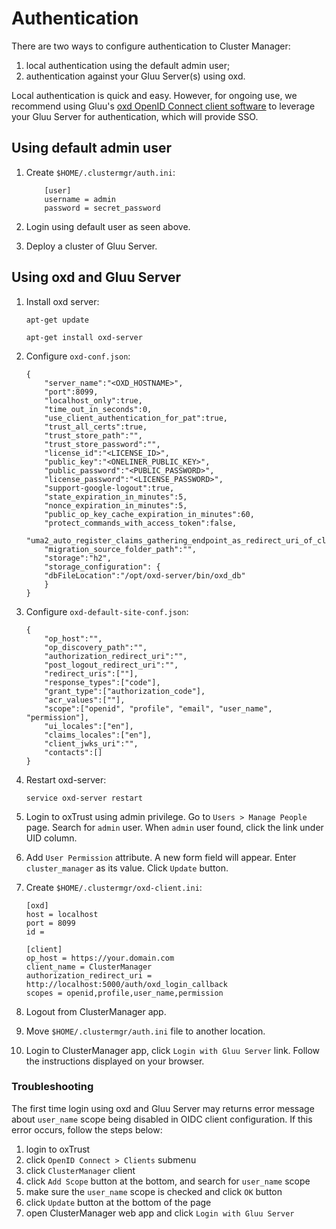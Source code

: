 # Authentication
There are two ways to configure authentication to Cluster Manager: 

1. local authentication using the default admin user;    
1. authentication against your Gluu Server(s) using oxd.    

Local authentication is quick and easy. However, for ongoing use, we recommend using Gluu's [oxd OpenID Connect client software](https://gluu.org/docs/oxd) to leverage your Gluu Server for authentication, which will provide SSO. 

## Using default admin user

1. Create `$HOME/.clustermgr/auth.ini`:     
    ```
        [user]
        username = admin
        password = secret_password     
    ```
    
1. Login using default user as seen above.

1. Deploy a cluster of Gluu Server.

## Using oxd and Gluu Server

1. Install oxd server:    

    ```    
    apt-get update
    
    apt-get install oxd-server
    ```    
    
1. Configure `oxd-conf.json`:                      
    ```    
    {    
        "server_name":"<OXD_HOSTNAME>",    
        "port":8099,    
        "localhost_only":true,    
        "time_out_in_seconds":0,    
        "use_client_authentication_for_pat":true,    
        "trust_all_certs":true,    
        "trust_store_path":"",    
        "trust_store_password":"",    
        "license_id":"<LICENSE_ID>",    
        "public_key":"<ONELINER_PUBLIC_KEY>",        
        "public_password":"<PUBLIC_PASSWORD>",        
        "license_password":"<LICENSE_PASSWORD>",        
        "support-google-logout":true,    
        "state_expiration_in_minutes":5,    
        "nonce_expiration_in_minutes":5,    
        "public_op_key_cache_expiration_in_minutes":60,    
        "protect_commands_with_access_token":false,    
        "uma2_auto_register_claims_gathering_endpoint_as_redirect_uri_of_client":true,    
        "migration_source_folder_path":"",    
        "storage":"h2",    
        "storage_configuration": {    
        "dbFileLocation":"/opt/oxd-server/bin/oxd_db"    
        }    
    }    
    ```    
    
1. Configure `oxd-default-site-conf.json`:        
    
    ```    
    {    
        "op_host":"",    
        "op_discovery_path":"",    
        "authorization_redirect_uri":"",    
        "post_logout_redirect_uri":"",    
        "redirect_uris":[""],    
        "response_types":["code"],    
        "grant_type":["authorization_code"],    
        "acr_values":[""],    
        "scope":["openid", "profile", "email", "user_name", "permission"],    
        "ui_locales":["en"],    
        "claims_locales":["en"],    
        "client_jwks_uri":"",    
        "contacts":[]    
    }    
    ```    

1. Restart oxd-server:    
    
    ```    
    service oxd-server restart    
    ```    

1. Login to oxTrust using admin privilege. Go to `Users > Manage People` page. Search for `admin` user. When `admin` user found, click the link under UID column.

1. Add `User Permission` attribute. A new form field will appear. Enter `cluster_manager` as its value. Click `Update` button.

1. Create `$HOME/.clustermgr/oxd-client.ini`:        
        
    ```    
    [oxd]    
    host = localhost    
    port = 8099    
    id =     
    
    [client]    
    op_host = https://your.domain.com    
    client_name = ClusterManager    
    authorization_redirect_uri = http://localhost:5000/auth/oxd_login_callback    
    scopes = openid,profile,user_name,permission    
    ```    
        
1. Logout from ClusterManager app.

1. Move `$HOME/.clustermgr/auth.ini` file to another location.

1. Login to ClusterManager app, click `Login with Gluu Server` link. Follow the instructions displayed on your browser.

### Troubleshooting

The first time login using oxd and Gluu Server may returns error message about `user_name` scope being disabled 
in OIDC client configuration. If this error occurs, follow the steps below:
    
1. login to oxTrust    
1. click `OpenID Connect > Clients` submenu        
1. click `ClusterManager` client    
1. click `Add Scope` button at the bottom, and search for `user_name` scope        
1. make sure the `user_name` scope is checked and click `OK` button    
1. click `Update` button at the bottom of the page    
1. open ClusterManager web app and click `Login with Gluu Server`    
    
